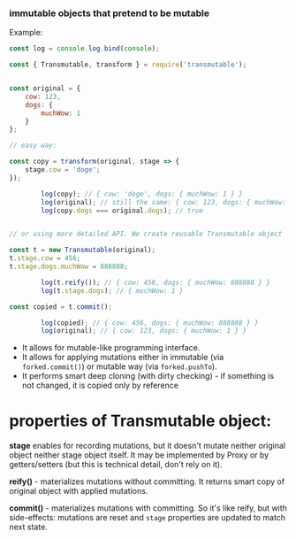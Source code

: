 ### immutable objects that pretend to be mutable

Example:

```javascript
const log = console.log.bind(console);

const { Transmutable, transform } = require('transmutable');


const original = {
    cow: 123,
    dogs: {
        muchWow: 1
    }
};

// easy way:

const copy = transform(original, stage => {
    stage.cow = 'doge';
});

        log(copy); // { cow: 'doge', dogs: { muchWow: 1 } }
        log(original); // still the same: { cow: 123, dogs: { muchWow: 1 } }
        log(copy.dogs === original.dogs); // true


// or using more detailed API. We create reusable Transmutable object

const t = new Transmutable(original);
t.stage.cow = 456;
t.stage.dogs.muchWow = 888888;

        log(t.reify()); // { cow: 456, dogs: { muchWow: 888888 } }
        log(t.stage.dogs); // { muchWow: 1 }

const copied = t.commit();

        log(copied); // { cow: 456, dogs: { muchWow: 888888 } }
        log(original); // { cow: 123, dogs: { muchWow: 1 } }

```

* It allows for mutable-like programming interface.
* It allows for applying mutations either in immutable (via `forked.commit()`) or mutable way (via `forked.pushTo`).
* It performs smart deep cloning (with dirty checking) - if something is not changed, it is copied only by reference

properties of Transmutable object:
====

**stage** enables for recording mutations, but it doesn't mutate neither original object neither stage object itself.
It may be implemented by Proxy or by getters/setters (but this is technical detail, don't rely on it).

**reify()** - materializes mutations without committing. It returns smart copy of original object with applied mutations.

**commit()** - materializes mutations with committing. So it's like reify, but with side-effects: mutations are reset and `stage` properties are updated to match next state.
